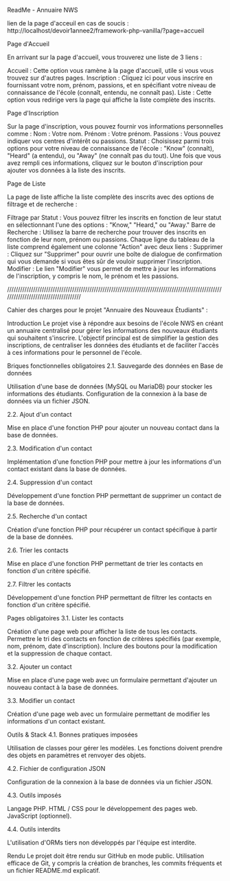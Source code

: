 ReadMe - Annuaire NWS

lien de la page d'acceuil en cas de soucis : http://localhost/devoir1annee2/framework-php-vanilla/?page=accueil

Page d'Accueil

En arrivant sur la page d'accueil, vous trouverez une liste de 3 liens :

Accueil : Cette option vous ramène à la page d'accueil, utile si vous vous trouvez sur d'autres pages. 
Inscription : Cliquez ici pour vous inscrire en fournissant votre nom, prénom, passions, et en spécifiant votre niveau de connaissance de l'école (connaît, entendu, ne connaît pas). 
Liste : Cette option vous redirige vers la page qui affiche la liste complète des inscrits.

Page d'Inscription

Sur la page d'inscription, vous pouvez fournir vos informations personnelles comme : 
Nom : Votre nom. 
Prénom : Votre prénom. 
Passions : Vous pouvez indiquer vos centres d'intérêt ou passions. 
Statut : Choisissez parmi trois options pour votre niveau de connaissance de l'école : "Know" (connaît), "Heard" (a entendu), ou "Away" (ne connaît pas du tout). 
Une fois que vous avez rempli ces informations, cliquez sur le bouton d'inscription pour ajouter vos données à la liste des inscrits.

Page de Liste

La page de liste affiche la liste complète des inscrits avec des options de filtrage et de recherche :

Filtrage par Statut :
Vous pouvez filtrer les inscrits en fonction de leur statut en sélectionnant l'une des options : "Know," "Heard," ou "Away." Barre de Recherche : 
Utilisez la barre de recherche pour trouver des inscrits en fonction de leur nom, prénom ou passions. Chaque ligne du tableau de la liste comprend également une colonne "Action" avec deux liens :
Supprimer : Cliquez sur "Supprimer" pour ouvrir une boîte de dialogue de confirmation qui vous demande si vous êtes sûr de vouloir supprimer l'inscription. 
Modifier : Le lien "Modifier" vous permet de mettre à jour les informations de l'inscription, y compris le nom, le prénom et les passions.

/////////////////////////////////////////////////////////////////////////////////////////////////////////////////////////////////////

Cahier des charges pour le projet "Annuaire des Nouveaux Étudiants" :

Introduction
Le projet vise à répondre aux besoins de l'école NWS en créant un annuaire centralisé pour gérer les informations des nouveaux étudiants qui souhaitent s'inscrire. L'objectif principal est de simplifier la gestion des inscriptions, de centraliser les données des étudiants et de faciliter l'accès à ces informations pour le personnel de l'école.

Briques fonctionnelles obligatoires
2.1. Sauvegarde des données en Base de données

Utilisation d'une base de données (MySQL ou MariaDB) pour stocker les informations des étudiants. Configuration de la connexion à la base de données via un fichier JSON.

2.2. Ajout d'un contact

Mise en place d'une fonction PHP pour ajouter un nouveau contact dans la base de données.

2.3. Modification d'un contact

Implémentation d'une fonction PHP pour mettre à jour les informations d'un contact existant dans la base de données.

2.4. Suppression d'un contact

Développement d'une fonction PHP permettant de supprimer un contact de la base de données.

2.5. Recherche d'un contact

Création d'une fonction PHP pour récupérer un contact spécifique à partir de la base de données.

2.6. Trier les contacts

Mise en place d'une fonction PHP permettant de trier les contacts en fonction d'un critère spécifié.

2.7. Filtrer les contacts

Développement d'une fonction PHP permettant de filtrer les contacts en fonction d'un critère spécifié.

Pages obligatoires
3.1. Lister les contacts

Création d'une page web pour afficher la liste de tous les contacts. Permettre le tri des contacts en fonction de critères spécifiés (par exemple, nom, prénom, date d'inscription). Inclure des boutons pour la modification et la suppression de chaque contact.

3.2. Ajouter un contact

Mise en place d'une page web avec un formulaire permettant d'ajouter un nouveau contact à la base de données.

3.3. Modifier un contact

Création d'une page web avec un formulaire permettant de modifier les informations d'un contact existant.

Outils & Stack
4.1. Bonnes pratiques imposées

Utilisation de classes pour gérer les modèles. Les fonctions doivent prendre des objets en paramètres et renvoyer des objets.

4.2. Fichier de configuration JSON

Configuration de la connexion à la base de données via un fichier JSON.

4.3. Outils imposés

Langage PHP. HTML / CSS pour le développement des pages web. JavaScript (optionnel).

4.4. Outils interdits

L'utilisation d'ORMs tiers non développés par l'équipe est interdite.

Rendu
Le projet doit être rendu sur GitHub en mode public. Utilisation efficace de Git, y compris la création de branches, les commits fréquents et un fichier README.md explicatif.
